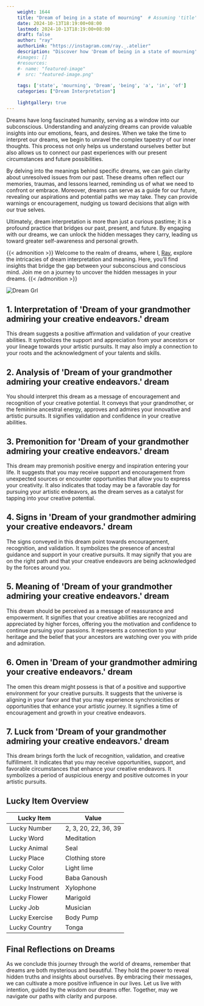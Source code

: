 ```yaml
---
    weight: 1644
    title: "Dream of being in a state of mourning"  # Assuming 'title' column exists
    date: 2024-10-13T18:19:00+08:00
    lastmod: 2024-10-13T18:19:00+08:00
    draft: false
    author: "ray"
    authorLink: "https://instagram.com/ray._.atelier"
    description: "Discover how 'Dream of being in a state of mourning' can interpret your future and uncover its significant meanings in your life."
    #images: []
    #resources:
    #- name: "featured-image"
    #  src: "featured-image.png"
    
    tags: ['state', 'mourning', 'Dream', 'being', 'a', 'in', 'of']
    categories: ["Dream Interpretation"]
    
    lightgallery: true
---
```

    
Dreams have long fascinated humanity, serving as a window into our subconscious. Understanding and analyzing dreams can provide valuable insights into our emotions, fears, and desires. When we take the time to interpret our dreams, we begin to unravel the complex tapestry of our inner thoughts. This process not only helps us understand ourselves better but also allows us to connect our past experiences with our present circumstances and future possibilities.

By delving into the meanings behind specific dreams, we can gain clarity about unresolved issues from our past. These dreams often reflect our memories, traumas, and lessons learned, reminding us of what we need to confront or embrace. Moreover, dreams can serve as a guide for our future, revealing our aspirations and potential paths we may take. They can provide warnings or encouragement, nudging us toward decisions that align with our true selves.

Ultimately, dream interpretation is more than just a curious pastime; it is a profound practice that bridges our past, present, and future. By engaging with our dreams, we can unlock the hidden messages they carry, leading us toward greater self-awareness and personal growth.

{{< admonition >}}
Welcome to the realm of dreams, where I, [Ray](https://instagram.com/ray._.atelier), explore the intricacies of dream interpretation and meaning. Here, you’ll find insights that bridge the gap between your subconscious and conscious mind. Join me on a journey to uncover the hidden messages in your dreams.
{{< /admonition >}}

![Dream Grl](https://cdn.pixabay.com/photo/2017/11/02/03/35/gothic-2910057_1280.jpg "Dream Grl")

## 1. Interpretation of 'Dream of your grandmother admiring your creative endeavors.' dream
 This dream suggests a positive affirmation and validation of your creative abilities. It symbolizes the support and appreciation from your ancestors or your lineage towards your artistic pursuits. It may also imply a connection to your roots and the acknowledgment of your talents and skills.

## 2. Analysis of 'Dream of your grandmother admiring your creative endeavors.' dream
 You should interpret this dream as a message of encouragement and recognition of your creative potential. It conveys that your grandmother, or the feminine ancestral energy, approves and admires your innovative and artistic pursuits. It signifies validation and confidence in your creative abilities.

## 3. Premonition for 'Dream of your grandmother admiring your creative endeavors.' dream
 This dream may premonish positive energy and inspiration entering your life. It suggests that you may receive support and encouragement from unexpected sources or encounter opportunities that allow you to express your creativity. It also indicates that today may be a favorable day for pursuing your artistic endeavors, as the dream serves as a catalyst for tapping into your creative potential.

## 4. Signs in 'Dream of your grandmother admiring your creative endeavors.' dream
 The signs conveyed in this dream point towards encouragement, recognition, and validation. It symbolizes the presence of ancestral guidance and support in your creative pursuits. It may signify that you are on the right path and that your creative endeavors are being acknowledged by the forces around you.

## 5. Meaning of 'Dream of your grandmother admiring your creative endeavors.' dream
 This dream should be perceived as a message of reassurance and empowerment. It signifies that your creative abilities are recognized and appreciated by higher forces, offering you the motivation and confidence to continue pursuing your passions. It represents a connection to your heritage and the belief that your ancestors are watching over you with pride and admiration.

## 6. Omen in 'Dream of your grandmother admiring your creative endeavors.' dream
 The omen this dream might possess is that of a positive and supportive environment for your creative pursuits. It suggests that the universe is aligning in your favor and that you may experience synchronicities or opportunities that enhance your artistic journey. It signifies a time of encouragement and growth in your creative endeavors.

## 7. Luck from 'Dream of your grandmother admiring your creative endeavors.' dream
 This dream brings forth the luck of recognition, validation, and creative fulfillment. It indicates that you may receive opportunities, support, and favorable circumstances that enhance your creative endeavors. It symbolizes a period of auspicious energy and positive outcomes in your artistic pursuits.

## Lucky Item Overview
| Lucky Item          | Value              |
|---------------|--------------------|
| Lucky Number        | 2, 3, 20, 22, 36, 39  |
| Lucky Word          | Meditation |
| Lucky Animal        | Seal |
| Lucky Place         | Clothing store     |
| Lucky Color         | Light lime     |
| Lucky Food          | Baba Ganoush      |
| Lucky Instrument    | Xylophone |
| Lucky Flower        | Marigold    |
| Lucky Job           | Musician       |
| Lucky Exercise      | Body Pump  |
| Lucky Country       | Tonga    |


##  Final Reflections on Dreams

As we conclude this journey through the world of dreams, remember that dreams are both mysterious and beautiful. They hold the power to reveal hidden truths and insights about ourselves. By embracing their messages, we can cultivate a more positive influence in our lives. Let us live with intention, guided by the wisdom our dreams offer. Together, may we navigate our paths with clarity and purpose.
